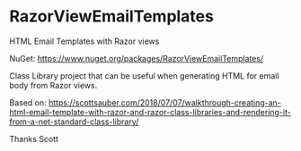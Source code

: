 # RazorViewEmailTemplates
HTML Email Templates with Razor views

NuGet: https://www.nuget.org/packages/RazorViewEmailTemplates/

Class Library project that can be useful when generating HTML for email body from Razor views.

Based on: https://scottsauber.com/2018/07/07/walkthrough-creating-an-html-email-template-with-razor-and-razor-class-libraries-and-rendering-it-from-a-net-standard-class-library/

Thanks Scott
